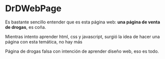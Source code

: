 # DrDWebPage

Es bastante sencillo entender que es esta página web: **una página de venta de drogas**, es coña.

Mientras intento aprender html, css y javascript, surgió la idea de hacer una página con esta temática, no hay más

Página de drogas falsa con intención de aprender diseño web, eso es todo.
